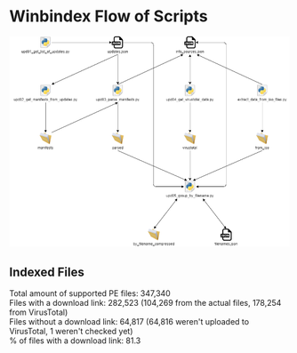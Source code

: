 # Winbindex Flow of Scripts

![winbindex-scripts-flow.png](winbindex-scripts-flow.png)

## Indexed Files

<!--FileStats-->
Total amount of supported PE files: 347,340  
Files with a download link: 282,523 (104,269 from the actual files, 178,254 from VirusTotal)  
Files without a download link: 64,817 (64,816 weren't uploaded to VirusTotal, 1 weren't checked yet)  
% of files with a download link: 81.3  
<!--/FileStats-->
